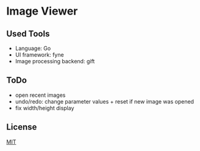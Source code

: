 # Image Viewer

## Used Tools

- Language: Go
- UI framework: fyne
- Image processing backend: gift

## ToDo

- open recent images
- undo/redo: change parameter values + reset if new image was opened
- fix width/height display

## License

[MIT](LICENSE)
